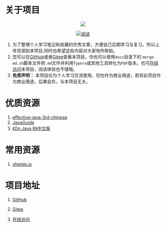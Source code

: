 # 关于项目
<p align="center">
<a href="https://szimo.gitee.io/learning-notes" target="_blank">
	<img src="https://szimo.gitee.io/learning-notes/favicon.ico" width=""/>
</a>
</p>
<p align="center">
  <a href="https://szimo.gitee.io/learning-notes"><img src="https://img.shields.io/badge/阅读-read-brightgreen.svg" alt="阅读"></a>
</p>

1. 为了整理个人学习笔记和收藏的优秀文章，方便自己后期学习与复习，所以上传资源到本项目,同时也希望这些内容对大家有所帮助。
2. 您可以在[GitHub](https://github.com/HansGerry/learning-notes)或者[Gitee](https://gitee.com/szimo/learning-notes)查看本项目，你也可以使用`docs`目录下的  `merge-md.sh`脚本文件把`.md`文件并利用`Typora`或其他工具转化为`PDF`版本。也可[在线访问](https://szimo.gitee.io/learning-notes)本项目，阅读体验也不错哦。
3. **免责声明：** 本项目仅为个人学习交流使用，切勿作为商业用途，若将此项目作为商业用途，后果自负，与本项目无关。

# 优质资源
1. [effective-java-3rd-chinese](https://sjsdfg.github.io/effective-java-3rd-chinese/)
2. [JavaGuide](https://snailclimb.gitee.io/javaguide)
2. [《On Java 8》中文版](https://lingcoder.gitee.io/onjava8)

# 常用资源
1. [shields.io](https://shields.io/)

# 项目地址
 <!--[个人博客](https://blog.csdn.net/WEDUEST)-->
1. [GitHub](https://github.com/HansGerry/learning-notes)

2. [Gitee](https://gitee.com/szimo/learning-notes)

3. [在线访问](https://szimo.gitee.io/learning-notes)


